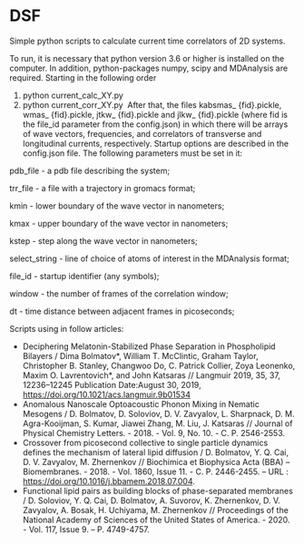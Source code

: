 # DSF
Simple python scripts to calculate current time correlators of 2D systems.

To run, it is necessary that python version 3.6 or higher is installed on the computer. In addition, python-packages numpy, scipy and MDAnalysis are required. Starting in the following order
1. python current_calc_XY.py
2. python current_corr_XY.py 
After that, the files kabsmas_ {fid}.pickle, wmas_ {fid}.pickle, jtkw_ {fid}.pickle and jlkw_ {fid}.pickle (where fid is the file_id parameter from the config.json) in which there will be arrays of wave vectors, frequencies, and correlators of transverse and longitudinal currents, respectively. Startup options are described in the config.json file. The following parameters must be set in it:

pdb_file - a pdb file describing the system;

trr_file - a file with a trajectory in gromacs format;

kmin - lower boundary of the wave vector in nanometers;

kmax - upper boundary of the wave vector in nanometers;

kstep - step along the wave vector in nanometers;

select_string - line of choice of atoms of interest in the MDAnalysis format;

file_id - startup identifier (any symbols);

window - the number of frames of the correlation window;

dt - time distance between adjacent frames in picoseconds;

Scripts using in follow articles:
- Deciphering Melatonin-Stabilized Phase Separation in Phospholipid Bilayers / Dima Bolmatov*, William T. McClintic, Graham Taylor, Christopher B. Stanley, Changwoo Do, C. Patrick Collier, Zoya Leonenko, Maxim O. Lavrentovich*, and John Katsaras // Langmuir 2019, 35, 37, 12236–12245 Publication Date:August 30, 2019, https://doi.org/10.1021/acs.langmuir.9b01534
- Anomalous Nanoscale Optoacoustic Phonon Mixing in Nematic Mesogens / D. Bolmatov, D. Soloviov, D. V. Zavyalov, L. Sharpnack, D. M. Agra-Kooijman, S. Kumar, Jiawei Zhang, M. Liu, J. Katsaras // Journal of Physical Chemistry Letters. - 2018. - Vol. 9, No. 10. - С. P. 2546-2553.
- Crossover from picosecond collective to single particle dynamics defines the mechanism of lateral lipid diffusion / D. Bolmatov, Y. Q. Cai, D. V. Zavyalov, M. Zhernenkov // Biochimica et Biophysica Acta (BBA) – Biomembranes. - 2018. - Vol. 1860, Issue 11. - С. P. 2446-2455. – URL : https://doi.org/10.1016/j.bbamem.2018.07.004.
- Functional lipid pairs as building blocks of phase-separated membranes / D. Soloviov, Y. Q. Cai, D. Bolmatov, A. Suvorov, K. Zhernenkov, D. V. Zavyalov, A. Bosak, H. Uchiyama, M. Zhernenkov // Proceedings of the National Academy of Sciences of the United States of America. - 2020. - Vol. 117, Issue 9. – P. 4749-4757.
